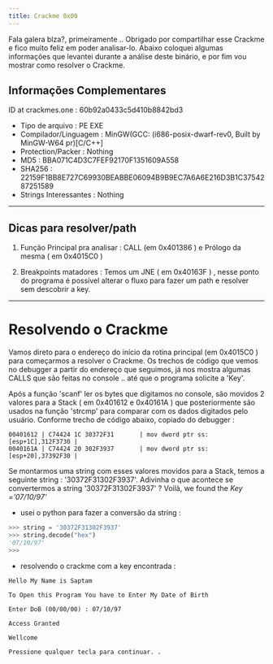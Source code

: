 ```yaml
---
title: Crackme 0x00
---
```


Fala galera blza?, primeiramente .. Obrigado por compartilhar esse Crackme e fico muito feliz em poder analisar-lo.
Abaixo coloquei algumas informações que levantei durante a análise deste binário, e por fim vou mostrar como resolver o Crackme.

Informações Complementares
--------------------------
ID at crackmes.one : 60b92a0433c5d410b8842bd3

- Tipo de arquivo : PE EXE
- Compilador/Linguagem : MinGW(GCC: (i686-posix-dwarf-rev0, Built by MinGW-W64 pr)[C/C++]
- Protection/Packer : Nothing
- MD5 : BBA071C4D3C7FEF92170F1351609A558
- SHA256 : 22159F1BB8E727C69930BEABBE06094B9B9EC7A6A6E216D3B1C3754287251589
- Strings Interessantes : Nothing


---


Dicas para resolver/path
-------------------------

1. Função Principal pra analisar : CALL (em 0x401386 ) e Prólogo da mesma ( em 0x4015C0 )

2. Breakpoints matadores : Temos um JNE ( em 0x40163F ) , nesse ponto do programa é possível alterar o fluxo para fazer um path e resolver sem
descobrir a key.


---


Resolvendo o Crackme
=====================

Vamos direto para o endereço do início da rotina principal (em 0x4015C0 ) para começarmos a resolver o Crackme. Os trechos de código que vemos no
debugger a partir do endereço que seguimos, já nos mostra algumas CALLS que são feitas no console .. até que o programa solicite a 'Key'.

Após a função 'scanf' ler os bytes que digitamos no console, são movidos 2 valores para a Stack ( em 0x401612 e 0x40161A ) que posteriormente são
usados na função 'strcmp' para comparar com os dados digitados pelo usuário. Conforme trecho de código abaixo, copiado do debugger :

```
00401612 | C74424 1C 30372F31       | mov dword ptr ss:[esp+1C],312F3730 |
0040161A | C74424 20 302F3937       | mov dword ptr ss:[esp+20],37392F30 |
```

Se montarmos uma string com esses valores movidos para a Stack, temos a seguinte string : '30372F31302F3937'. Adivinha o que acontece se convertermos a string '30372F31302F3937' ? Voilà, we found the *Key ='07/10/97'*

- usei o python para fazer a conversão da string :



```python
>>> string = '30372F31302F3937'
>>> string.decode("hex")
'07/10/97'
>>>
```

- resolvendo o crackme com a key encontrada :


```
Hello My Name is Saptam

To Open this Program You have to Enter My Date of Birth

Enter DoB (00/00/00) : 07/10/97

Access Granted

Wellcome

Pressione qualquer tecla para continuar. . 
```



